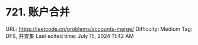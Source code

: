 # 721. 账户合并

URL: https://leetcode.cn/problems/accounts-merge/
Difficulty: Medium
Tag: DFS, 并查集
Last edited time: July 15, 2024 11:42 AM